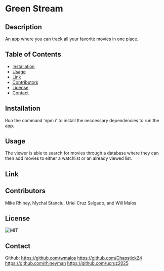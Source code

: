 # Green Stream

## Description

An app where you can track all your favorite movies in one place.

## Table of Contents

- [Installation](#installation)
- [Usage](#usage)
- [Link](#link)
- [Contributors](#contributors)
- [License](#license)
- [Contact](#contact)

## Installation

Run the command 'npm i' to install the neccessary dependencies to run the app.

## Usage

The viewer is able to search for movies through a database where they can then add movies to either a watchlist or an already viewed list.

## Link

## Contributors

Mike Rhiney, Mychal Stanciu, Uriel Cruz Salgado, and Will Malos

## License

![MIT](https://img.shields.io/badge/license-MIT-brightgreen)

## Contact

Github: https://github.com/wmalos
https://github.com/Chapstick24
https://github.com/rhineyman
https://github.com/ucruz2025
